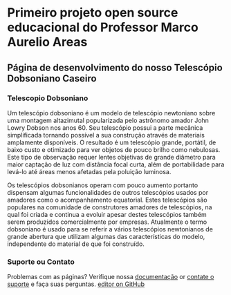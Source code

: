 # Primeiro projeto open source educacional do Professor Marco Aurelio Areas

## Página de desenvolvimento do nosso Telescópio Dobsoniano Caseiro

### Telescopio Dobsoniano

Um telescópio dobsoniano é um modelo de telescópio newtoniano sobre uma montagem altazimutal popularizada pelo astrônomo amador John Lowry Dobson nos anos 60. Seu telescópio possui a parte mecânica simplificada tornando possível a sua construção através de materiais amplamente disponíveis. O resultado é um telescópio grande, portátil, de baixo custo e otimizado para ver objetos de pouco brilho como nebulosas. Este tipo de observação requer lentes objetivas de grande diâmetro para maior captação de luz com distância focal curta, além de portabilidade para levá-lo até áreas menos afetadas pela poluição luminosa.

Os telescópios dobsonianos operam com pouco aumento portanto dispensam algumas funcionalidades de outros telescópios usados por amadores como o acompanhamento equatorial. Estes telescópios são populares na comunidade de construtores amadores de telescópios, na qual foi criada e continua a evoluir apesar destes telescópios também serem produzidos comercialmente por empresas. Atualmente o termo dobsoniano é usado para se referir a vários telescópios newtonianos de grande abertura que utilizam algumas das características do modelo, independente do material de que foi construído.

### Suporte ou Contato

Problemas com as páginas? Verifique nossa [documentação](https://help.github.com/categories/github-pages-basics/) or [contate o suporte](https://github.com/contact) e faça suas perguntas.
[editor on GitHub](https://github.com/mssuper/telescopiocaseiro/edit/master/README.md)
